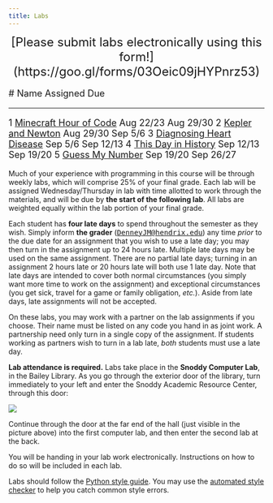 ```yaml
---
title: Labs
---
```


<div style="text-align:center">
<font size="+2">
 [Please submit labs electronically using this form!](https://goo.gl/forms/03Oeic09jHYPnrz53)
</font>
</div>

<font size="+1">

\#    Name                                                                          Assigned     Due
----- --------------------------------------------------                            ----------   ---
1     [Minecraft Hour of Code](labs/lab1.html)                                      Aug 22/23    Aug 29/30
2     [Kepler and Newton](labs/kepler-newton.html)                                  Aug 29/30    Sep 5/6
3     [Diagnosing Heart Disease](labs/heart-disease.html)                           Sep 5/6      Sep 12/13
4     [This Day in History](labs/dow.html)                                          Sep 12/13    Sep 19/20
5     [Guess My Number](labs/guess.html)                                            Sep 19/20    Sep 26/27

</font>

  <!-- 6     [Mutation is the Word](labs/doublets.html)                                    Feb 21/22 -->
  <!-- 7     [Caesar's Secrets](labs/caesar.html)                                          Feb 28/Mar 1 -->
  <!-- P2    [Project 2](http://mgoadric.github.io/csci150/projects/project2.html) start   Mar 7/8 -->
  <!-- 8     [Fractal Recursion](labs/fractal.html)                                        Mar 14/15 -->
  <!-- 9     [Sentiment Analysis](labs/sentiment.html)                                     Mar 28/29 -->
  <!-- 10    [Die Hard III](labs/waterjug.html)                                            Apr 4/5 -->
  <!-- 11    [Graphics and Animation](labs/processing.html)                                Apr 11/12 -->
  <!-- 12    [On Stuckness and debugging](labs/debugging.html)                             Apr 18/19 -->
  <!-- 13    Final project workshop (optional)                                             Apr 25/26 -->

Much of your experience with programming in this course will be
through weekly labs, which will comprise 25% of your final grade. Each
lab will be assigned Wednesday/Thursday in lab with time allotted to
work through the materials, and will be due by **the start of the
following lab**. All labs are weighted equally within the lab portion
of your final grade.

Each student has **four late days** to spend throughout the semester
as they wish.  Simply inform **the grader**
(<tt>DenneyJM@hendrix.edu</tt>) any time *prior* to the due date for
an assignment that you wish to use a late day; you may then turn in
the assignment up to 24 hours late.  Multiple late days may be used on
the same assignment.  There are no partial late days; turning in an
assignment 2 hours late or 20 hours late will both use 1 late day.
Note that late days are intended to cover both normal circumstances
(you simply want more time to work on the assignment) and exceptional
circumstances (you get sick, travel for a game or family obligation,
*etc.*).  Aside from late days, late assignments will not be accepted.

On these labs, you may work with a partner on the lab assignments if
you choose. Their name must be listed on any code you hand in as joint
work.  A partnership need only turn in a single copy of the
assignment.  If students working as partners wish to turn in a lab
late, *both* students must use a late day.

**Lab attendance is required.** Labs take place in the **Snoddy Computer
Lab**, in the Bailey Library. As you go through the exterior door of the
library, turn immediately to your left and enter the Snoddy Academic
Resource Center, through this door:

![](https://www.hendrix.edu/uploadedImages/Bailey_Library/Snoddy.jpg)

Continue through the door at the far end of the hall (just visible in
the picture above) into the first computer lab, and then enter the
second lab at the back.

You will be handing in your lab work electronically. Instructions on
how to do so will be included in each lab.

Labs should follow
the
[Python style guide](http://mgoadric.github.io/csci150/python_style_guide.html).
You may use
the
[automated style checker](http://mgoadric.github.io/csci150/python_style_guide.html) to
help you catch common style errors.
